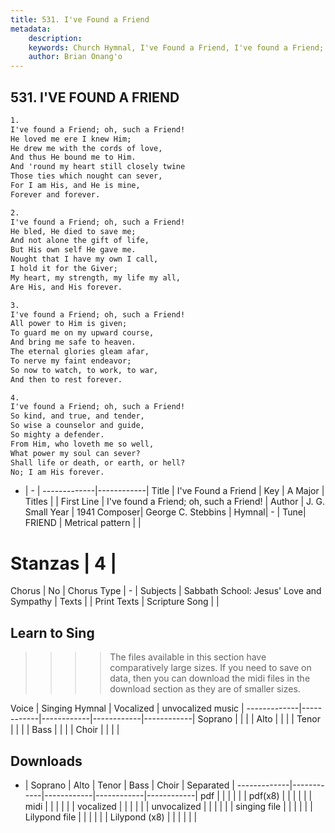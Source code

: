 ```yaml
---
title: 531. I've Found a Friend
metadata:
    description: 
    keywords: Church Hymnal, I've Found a Friend, I've found a Friend; oh, such a Friend!, 
    author: Brian Onang'o
---
```



## 531. I'VE FOUND A FRIEND

```txt
1.
I've found a Friend; oh, such a Friend!
He loved me ere I knew Him;
He drew me with the cords of love,
And thus He bound me to Him.
And 'round my heart still closely twine
Those ties which nought can sever,
For I am His, and He is mine,
Forever and forever.

2.
I've found a Friend; oh, such a Friend!
He bled, He died to save me;
And not alone the gift of life,
But His own self He gave me.
Nought that I have my own I call,
I hold it for the Giver;
My heart, my strength, my life my all,
Are His, and His forever.

3.
I've found a Friend; oh, such a Friend!
All power to Him is given;
To guard me on my upward course,
And bring me safe to heaven.
The eternal glories gleam afar,
To nerve my faint endeavor;
So now to watch, to work, to war,
And then to rest forever.

4.
I've found a Friend; oh, such a Friend!
So kind, and true, and tender,
So wise a counselor and guide,
So mighty a defender.
From Him, who loveth me so well,
What power my soul can sever?
Shall life or death, or earth, or hell?
No; I am His forever.
```

- |   -  |
-------------|------------|
Title | I've Found a Friend |
Key | A Major |
Titles |  |
First Line | I've found a Friend; oh, such a Friend! |
Author | J. G. Small
Year | 1941
Composer| George C. Stebbins |
Hymnal|  - |
Tune| FRIEND |
Metrical pattern | |
# Stanzas | 4 |
Chorus | No |
Chorus Type | - |
Subjects | Sabbath School: Jesus' Love and Sympathy |
Texts |  |
Print Texts | 
Scripture Song |  |
  
## Learn to Sing

>>>> The files available in this section have comparatively large sizes. If you need to save on data, then you can download the midi files in the download section as they are of smaller sizes.

Voice |  Singing Hymnal | Vocalized | unvocalized music |
-------------|------------|------------|------------|------------|
Soprano | | | |
Alto | | | |
Tenor | | | |
Bass | | | |
Choir | | | |

## Downloads

- |  Soprano | Alto | Tenor | Bass | Choir | Separated |
-------------|------------|------------|------------|------------|
pdf | | | | | |
pdf(x8) | | | | | |
midi | | | | | |
vocalized | | | | | |
unvocalized | | | | | |
singing file | | | | | |
Lilypond file | | | | | |
Lilypond (x8) | | | | | |
  